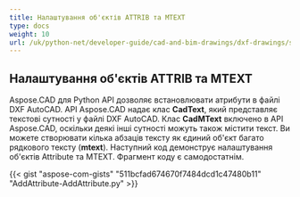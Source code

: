 ```yaml
---
title: Налаштування об'єктів ATTRIB та MTEXT
type: docs
weight: 10
url: /uk/python-net/developer-guide/cad-and-bim-drawings/dxf-drawings/setting-attrib-and-mtext-objects/
---
```


## **Налаштування об'єктів ATTRIB та MTEXT**
Aspose.CAD для Python API дозволяє встановлювати атрибути в файлі DXF AutoCAD. API Aspose.CAD надає клас **CadText**, який представляє текстові сутності у файлі DXF AutoCAD. Клас **CadMText** включено в API Aspose.CAD, оскільки деякі інші сутності можуть також містити текст. Ви можете створювати кілька абзаців тексту як єдиний об'єкт багато рядкового тексту (**mtext**). Наступний код демонструє налаштування об'єктів Attribute та MTEXT. Фрагмент коду є самодостатнім.

{{< gist "aspose-com-gists" "511bcfad674670f7484dcd1c47480b11" "AddAttribute-AddAttribute.py" >}}
